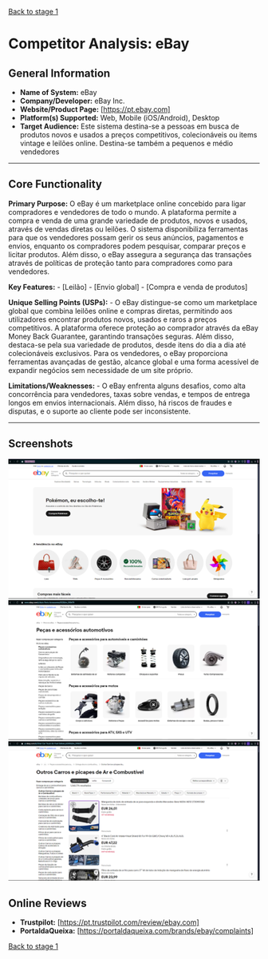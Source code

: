 [Back to stage 1](../b_stage_1_context_definition)


# Competitor Analysis: eBay 
## General Information 
- **Name of System:** eBay 
- **Company/Developer:** eBay Inc. 
- **Website/Product Page:** [https://pt.ebay.com] 
- **Platform(s) Supported:** Web, Mobile (iOS/Android), Desktop 
- **Target Audience:** Este sistema destina-se a pessoas em busca de produtos novos e usados a preços competitivos, colecionáveis ou items vintage e leilões online. Destina-se também a pequenos e médio vendedores 

--- 
## Core Functionality 

**Primary Purpose:** O eBay é um marketplace online concebido para ligar compradores e vendedores de todo o mundo. A plataforma permite a compra e venda de uma grande variedade de produtos, novos e usados, através de vendas diretas ou leilões. O sistema disponibiliza ferramentas para que os vendedores possam gerir os seus anúncios, pagamentos e envios, enquanto os compradores podem pesquisar, comparar preços e licitar produtos. Além disso, o eBay assegura a segurança das transações através de políticas de proteção tanto para compradores como para vendedores.

**Key Features:** - [Leilão] - [Envio global] - [Compra e venda de produtos] 

**Unique Selling Points (USPs):** - O eBay distingue-se como um marketplace global que combina leilões online e compras diretas, permitindo aos utilizadores encontrar produtos novos, usados e raros a preços competitivos. A plataforma oferece proteção ao comprador através da eBay Money Back Guarantee, garantindo transações seguras. Além disso, destaca-se pela sua variedade de produtos, desde itens do dia a dia até colecionáveis exclusivos. Para os vendedores, o eBay proporciona ferramentas avançadas de gestão, alcance global e uma forma acessível de expandir negócios sem necessidade de um site próprio. 

**Limitations/Weaknesses:** - O eBay enfrenta alguns desafios, como alta concorrência para vendedores, taxas sobre vendas, e tempos de entrega longos em envios internacionais. Além disso, há riscos de fraudes e disputas, e o suporte ao cliente pode ser inconsistente. 

---

## Screenshots
![eBay1](eBay1.png "AnImage or PDF file")
![eBay2](eBay2.png "AnImage or PDF file")
![eBay3](eBay3.png "AnImage or PDF file")


## Online Reviews
- **Trustpilot:** [https://pt.trustpilot.com/review/ebay.com]
- **PortaldaQueixa:** [https://portaldaqueixa.com/brands/ebay/complaints]


[Back to stage 1](../b_stage_1_context_definition)
